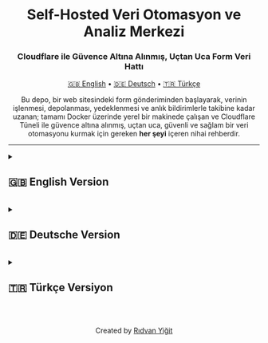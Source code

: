 <div align="center">
  <h1>Self-Hosted Veri Otomasyon ve Analiz Merkezi</h1>
  <h3>Cloudflare ile Güvence Altına Alınmış, Uçtan Uca Form Veri Hattı</h3>
</div>

<p align="center">
  <a href="#-english-version">🇬🇧 English</a> • 
  <a href="#-deutsche-version">🇩🇪 Deutsch</a> • 
  <a href="#-türkçe-versiyon">🇹🇷 Türkçe</a>
</p>

<p align="center">
  Bu depo, bir web sitesindeki form gönderiminden başlayarak, verinin işlenmesi, depolanması, yedeklenmesi ve anlık bildirimlerle takibine kadar uzanan; tamamı Docker üzerinde yerel bir makinede çalışan ve Cloudflare Tüneli ile güvence altına alınmış, uçtan uca, güvenli ve sağlam bir veri otomasyonu kurmak için gereken <strong>her şeyi</strong> içeren nihai rehberdir.
</p>

---

<details id="-english-version">
<summary><h2>🇬🇧 English Version</h2></summary>

### Table of Contents
1.  [**Architectural Overview**](#-architectural-overview)
2.  [**Features**](#-features)
3.  [**Technology Stack**](#-technology-stack)
4.  [**Project Structure**](#-project-structure)
5.  [**Prerequisites Checklist**](#-prerequisites-checklist)
6.  [**Complete Setup Guide (5 Stages)**](#-complete-setup-guide-5-stages)
    *   [Stage 1: Local Project Setup](#stage-1-local-project-setup)
    *   [Stage 2: Securing with Cloudflare Tunnel](#stage-2-securing-with-cloudflare-tunnel)
    *   [Stage 3: Launching Services with Docker](#stage-3-launching-services-with-docker)
    *   [Stage 4: Post-Launch Configuration](#stage-4-post-launch-configuration)
    *   [Stage 5: Frontend & Webhook Integration](#stage-5-frontend--webhook-integration)
7.  [**System Operation & Maintenance**](#-system-operation--maintenance)
8.  [**Backup Strategy**](#-backup-strategy)
9.  [**License**](#-license)

---

### 🏗️ Architectural Overview

This diagram illustrates the complete, end-to-end data flow from the user's browser to your notification device.

```mermaid
sequenceDiagram
    participant User
    participant Website (Vercel)
    participant Cloudflare Edge
    participant cloudflared (Local Service)
    participant n8n (Docker)
    participant PostgreSQL (Docker)
    participant Google Sheets API
    participant Pushover API

    User->>Website (Vercel): 1. Submits the form
    Website (Vercel)->>Cloudflare Edge: 2. POST to https://workflows.yourdomain.com
    Cloudflare Edge->>cloudflared (Local Service): 3. Request travels through secure tunnel
    cloudflared (Local Service)->>n8n (Docker): 4. Forwards request to http://localhost:5678
    
    n8n (Docker)->>PostgreSQL (Docker): 5. INSERT into 'contacts' table
    n8n (Docker)->>Google Sheets API: 6. APPEND row to sheet
    
    alt Google Sheets Success
        n8n (Docker)->>Pushover API: 7a. Send SUCCESS notification
    else Google Sheets Failure
        n8n (Docker)->>Pushover API: 7b. Send FAILURE alert
    end

    n8n (Docker)-->>cloudflared (Local Service): 8. Return 200 OK response
    cloudflared (Local Service)-->>Cloudflare Edge: 9. Response travels back through tunnel
    Cloudflare Edge-->>Website (Vercel): 10. Confirm receipt
```

### ✨ Features
- **Fully Self-Hosted & Sovereign:** Your data resides on your own machine.
- **Zero-Trust Security:** No open ports on your router. All traffic is encrypted and authenticated via Cloudflare Tunnel.
- **Cost-Effective:** Drastically reduces costs by eliminating the need for a VPS and expensive SaaS automation tools.
- **Real-time Monitoring:** Instant success and failure notifications via Pushover ensure you're always aware of the system's health.
- **Robust Data Pipeline:** A resilient n8n workflow that logs data to a relational database (PostgreSQL) and a user-friendly spreadsheet (Google Sheets).
- **Automated & Scalable:** The entire stack is containerized with Docker for easy deployment, management, and automatic restarts.

### 🛠️ Technology Stack
| Component | Role |
| :--- | :--- |
| **Docker Compose** | Orchestrates and runs all services (n8n, PostgreSQL). |
| **n8n** | The core workflow automation engine. |
| **PostgreSQL** | Primary relational database for storing all form submissions. |
| **Cloudflare Tunnel**| Securely connects your local n8n instance to the public internet. |
| **Google Sheets** | Provides a simple, spreadsheet-based view of the data for non-technical users. |
| **Pushover** | Delivers real-time push notifications for workflow status. |
| **Vercel / Netlify** | (Example) Hosting platform for the public-facing website with the form. |

### 📁 Project Structure
```
self-hosted-business-hub/
├── .env.example              # Environment variable template
├── .gitignore                # Files to be ignored by Git
├── docker-compose.yml        # Defines the Docker services (n8n, postgres)
├── n8n-workflows/
│   ├── 1_formspree_pipeline.json # The main data processing workflow
│   └── 2_weekly_backup.json    # Placeholder for backup workflow
├── sql-schema/
│   └── schema.sql            # The SQL script to create database tables
├── LICENSE                   # Project's MIT License
└── README.md                 # This file
```

### ✅ Prerequisites Checklist
Before you begin, ensure you have the following accounts and tools set up.

| Item | Status | Purpose |
| :--- | :--- | :--- |
| **Docker Desktop** | ☐ | To run the n8n and PostgreSQL containers. [Download](https://www.docker.com/products/docker-desktop/) |
| **Cloudflare Account** | ☐ | To manage your domain and create the secure tunnel. |
| **A Domain Name** | ☐ | The domain must be managed by your Cloudflare account. |
| **Google Cloud Platform Project** | ☐ | To create a Service Account for Google Sheets/Drive API access. |
| **Pushover Account** | ☐ | To receive push notifications. Get your User Key and create an API Token. |
| **Git** | ☐ | To clone this project repository. [Download](https://git-scm.com/downloads) |
| **Homebrew (macOS)** | ☐ | Recommended for easily installing the `cloudflared` CLI tool. |

---

### 🚀 Complete Setup Guide (5 Stages)
Follow these stages in order to build and launch the entire system.

<details>
<summary><h4>Stage 1: Local Project Setup</h4></summary>

1.  **Clone the Repository:**
    ```bash
    git clone [PROJECT_URL] self-hosted-business-hub
    ```
2.  **Navigate into the Project Directory:**
    ```bash
    cd self-hosted-business-hub
    ```
3.  **Create Your Environment File:**
    Copy the template to create your local configuration file. This file is ignored by Git to keep your secrets safe.
    ```bash
    cp .env.example .env
    ```
4.  **Configure Your Environment:**
    Open the newly created `.env` file in a text editor and fill in the values.
    > **❗️ Important:** Choose a strong, unique password for `POSTGRES_PASSWORD`. Set `N8N_HOST` to the subdomain you will use with Cloudflare (e.g., `workflows.yourdomain.com`).
</details>

<details>
<summary><h4>Stage 2: Securing with Cloudflare Tunnel</h4></summary>

This critical stage exposes your local n8n service to the internet securely without opening any ports.

1.  **Install `cloudflared` CLI:**
    ```bash
    brew install cloudflare/cloudflare/cloudflared
    ```
2.  **Authenticate with Cloudflare:**
    This command will open a browser window. Log in and authorize the CLI for the domain you intend to use.
    ```bash
    cloudflared tunnel login
    ```
3.  **Create a Tunnel:**
    This creates a persistent tunnel. Name it something memorable.
    ```bash
    cloudflared tunnel create n8n-tunnel
    ```
    > **ℹ️ Note:** Note the Tunnel UUID and the path to the credential file (`.json`) that this command outputs. You will need them.
4.  **Create a Configuration File:**
    Create a file at `~/.cloudflared/config.yml`. Paste the content below, replacing the placeholder values with your own.
    ```yaml
    tunnel: YOUR_TUNNEL_UUID_HERE
    credentials-file: /Users/YOUR_USERNAME/.cloudflared/YOUR_TUNNEL_UUID_HERE.json

    ingress:
      - hostname: workflows.yourdomain.com # Must match N8N_HOST in .env
        service: http://localhost:5678
      - service: http_status:404 # Catch-all to prevent exposing other services
    ```
5.  **Create a DNS Record for the Tunnel:**
    This command links your public hostname to your tunnel.
    ```bash
    cloudflared tunnel route dns n8n-tunnel workflows.yourdomain.com
    ```
6.  **Run the Tunnel as a Service:**
    This ensures the tunnel starts automatically when your computer boots up.
    ```bash
    sudo cloudflared service install
    ```
</details>

<details>
<summary><h4>Stage 3: Launching Services with Docker</h4></summary>

1.  **Start All Containers:**
    From the root of the project directory, run this command. The `-d` flag runs them in detached mode (in the background).
    ```bash
    docker-compose up -d
    ```
2.  **Verify Services are Running:**
    ```bash
    docker ps
    ```
    You should see two containers, `n8n` and `postgres-db`, with a status of `Up`.
</details>

<details>
<summary><h4>Stage 4: Post-Launch Configuration</h4></summary>

With the infrastructure running, it's time to configure the applications.

<details>
<summary><strong>4.1: Setting up the PostgreSQL Database</strong></summary>

1.  **Connect to the Database:**
    Use a database client like TablePlus, DBeaver, or PgAdmin with the following credentials:
    - **Host:** `localhost`
    - **Port:** `5432`
    - **Database:** `postgres`
    - **User:** `postgres`
    - **Password:** The `POSTGRES_PASSWORD` you set in your `.env` file.
2.  **Create the Schema:**
    Open a new SQL query tab in your client. Copy the entire content of `sql-schema/schema.sql`, paste it into the query tab, and execute it. This will create all the necessary tables.
</details>
<details>
<summary><strong>4.2: Configuring n8n and Workflows</strong></summary>

1.  **Access n8n:**
    Open your browser and navigate to `http://localhost:5678`. Set up your n8n owner account.
2.  **Create Credentials:**
    This is the most important step. In the n8n UI, go to the "Credentials" section from the left menu and click "Add credential". Create the following:
    - **PostgreSQL:** Use the following settings.
      - **Host:** `postgres` (This is the service name from `docker-compose.yml`)
      - **Database:** `postgres`
      - **User:** `postgres`
      - **Password:** The `POSTGRES_PASSWORD` from your `.env` file.
    - **Google API:** Create a credential of type "Google API". You will need to authenticate using a Service Account JSON file from your Google Cloud Platform project.
    - **Pushover:** Create a Pushover credential using your User Key and an API Token/Key you create for this application in your Pushover account.
3.  **Import the Workflow:**
    - In the "Workflows" section, click "Import" -> "Import from file...".
    - Select the `n8n-workflows/1_formspree_pipeline.json` file.
4.  **Configure the Imported Workflow:**
    Open the new workflow.
    - Click on the "Insert to PostgreSQL" node. In the "Credential" dropdown, select the PostgreSQL credential you just created.
    - Click on the "Append to Google Sheet" node. Select your Google API credential. Then, enter your Google Sheet ID and the name of the sheet.
    - Do the same for both "Pushover" nodes, selecting your Pushover credential and configuring the success/failure messages as desired.
    - Make sure the error handling path (the red dot from the Google Sheets node) is connected to the failure notification node.
5.  **Activate the Workflow:**
    Once everything is configured and saved, toggle the "Active" switch in the top-right corner to `ON`.
</details>
</details>

<details>
<summary><h4>Stage 5: Frontend & Webhook Integration</h4></summary>

1.  **Get Your Production Webhook URL:**
    In the n8n workflow, click on the "Webhook Trigger" node. Copy the "Production URL". It will look like `https://workflows.yourdomain.com/webhook/formspree-webhook`.
2.  **Update Your Website's Form:**
    In the HTML code of your website (hosted on Vercel or elsewhere), set the `action` attribute of your `<form>` tag to this production URL and ensure the method is `POST`.
    ```html
    <form action="https://workflows.yourdomain.com/webhook/formspree-webhook" method="POST">
      ... your form fields ...
    </form>
    ```
3.  **Deploy Your Website:**
    Push the changes to your frontend application. Now, every submission will be sent directly to your self-hosted n8n instance.

> 🎉 **Congratulations!** Your secure, self-hosted data pipeline is now fully operational.
</details>

### ⚙️ System Operation & Maintenance
- **To Stop the System:** Navigate to the project directory and run `docker-compose down`.
- **To Restart the System:** Run `docker-compose up -d`.
- **To Check Logs:** Use `docker-compose logs n8n` or `docker-compose logs postgres`.
- **Automatic Restarts:** Both containers and the Cloudflare Tunnel service are configured to restart automatically on system boot, ensuring high availability as long as the host machine is running.

### 💾 Backup Strategy
- **Data:** The PostgreSQL data is persisted in a Docker volume named `pgdata`. You should periodically back up this volume.
- **n8n Configuration:** The n8n workflows and credentials are in a Docker volume named `n8n_data`. This should also be backed up.
- **Workflow `2_weekly_backup.json`:** This is a placeholder. You can implement this workflow to automatically run a SQL dump command inside the `postgres` container and upload the backup file to a secure location like Google Drive or AWS S3.

### ⚖️ License
This project is licensed under the MIT License. See the [LICENSE](LICENSE) file for details.

</details>

<br>

<details id="-deutsche-version">
<summary><h2>🇩🇪 Deutsche Version</h2></summary>

### Inhaltsverzeichnis
1.  [**Architekturübersicht**](#-architekturübersicht-1)
2.  [**Funktionen**](#-funktionen-1)
3.  [**Technologie-Stack**](#-technologie-stack-1)
4.  [**Projektstruktur**](#-projektstruktur-1)
5.  [**Checkliste der Voraussetzungen**](#-checkliste-der-voraussetzungen-1)
6.  [**Vollständige Einrichtungsanleitung (5 Stufen)**](#-vollständige-einrichtungsanleitung-5-stufen-1)
    *   [Stufe 1: Lokales Projekt-Setup](#stufe-1-lokales-projekt-setup-1)
    *   [Stufe 2: Absicherung mit Cloudflare Tunnel](#stufe-2-absicherung-mit-cloudflare-tunnel-1)
    *   [Stufe 3: Starten der Dienste mit Docker](#stufe-3-starten-der-dienste-mit-docker-1)
    *   [Stufe 4: Konfiguration nach dem Start](#stufe-4-konfiguration-nach-dem-start-1)
    *   [Stufe 5: Frontend- & Webhook-Integration](#stufe-5-frontend--webhook-integration-1)
7.  [**Systembetrieb & Wartung**](#-systembetrieb--wartung-1)
8.  [**Backup-Strategie**](#-backup-strategie-1)
9.  [**Lizenz**](#-lizenz-1)

---

### 🏗️ Architekturübersicht

Dieses Diagramm veranschaulicht den vollständigen End-to-End-Datenfluss vom Browser des Benutzers bis zu Ihrem Benachrichtigungsgerät.

```mermaid
sequenceDiagram
    participant Benutzer
    participant Website (Vercel)
    participant Cloudflare Edge
    participant cloudflared (Lokaler Dienst)
    participant n8n (Docker)
    participant PostgreSQL (Docker)
    participant Google Sheets API
    participant Pushover API

    Benutzer->>Website (Vercel): 1. Sendet das Formular ab
    Website (Vercel)->>Cloudflare Edge: 2. POST an https://workflows.ihredomain.com
    Cloudflare Edge->>cloudflared (Lokaler Dienst): 3. Anfrage reist durch sicheren Tunnel
    cloudflared (Lokaler Dienst)->>n8n (Docker): 4. Leitet Anfrage an http://localhost:5678 weiter
    
    n8n (Docker)->>PostgreSQL (Docker): 5. INSERT in Tabelle 'contacts'
    n8n (Docker)->>Google Sheets API: 6. APPEND Zeile zum Sheet
    
    alt Google Sheets Erfolg
        n8n (Docker)->>Pushover API: 7a. Sende ERFOLGS-Benachrichtigung
    else Google Sheets Fehler
        n8n (Docker)->>Pushover API: 7b. Sende FEHLER-Alarm
    end

    n8n (Docker)-->>cloudflared (Lokaler Dienst): 8. Gib 200 OK Antwort zurück
    cloudflared (Lokaler Dienst)-->>Cloudflare Edge: 9. Antwort reist zurück durch den Tunnel
    Cloudflare Edge-->>Website (Vercel): 10. Bestätige Empfang
```

### ✨ Funktionen
- **Vollständig Self-Hosted & Souverän:** Ihre Daten verbleiben auf Ihrer eigenen Maschine.
- **Zero-Trust-Sicherheit:** Keine offenen Ports an Ihrem Router. Der gesamte Verkehr wird über den Cloudflare Tunnel verschlüsselt und authentifiziert.
- **Kosteneffizient:** Reduziert die Kosten drastisch, da kein VPS und keine teuren SaaS-Automatisierungstools benötigt werden.
- **Echtzeitüberwachung:** Sofortige Erfolgs- und Fehlermeldungen über Pushover stellen sicher, dass Sie immer über den Zustand des Systems informiert sind.
- **Robuste Datenpipeline:** Ein widerstandsfähiger n8n-Workflow, der Daten in einer relationalen Datenbank (PostgreSQL) und einer benutzerfreundlichen Tabelle (Google Sheets) protokolliert.
- **Automatisiert & Skalierbar:** Der gesamte Stack ist mit Docker containerisiert für einfache Bereitstellung, Verwaltung und automatische Neustarts.

### 🛠️ Technologie-Stack
| Komponente | Rolle |
| :--- | :--- |
| **Docker Compose** | Orchestriert und betreibt alle Dienste (n8n, PostgreSQL). |
| **n8n** | Die zentrale Workflow-Automatisierungs-Engine. |
| **PostgreSQL** | Primäre relationale Datenbank zur Speicherung aller Formularübermittlungen. |
| **Cloudflare Tunnel**| Verbindet Ihre lokale n8n-Instanz sicher mit dem öffentlichen Internet. |
| **Google Sheets** | Bietet eine einfache, tabellenbasierte Ansicht der Daten für nicht-technische Benutzer. |
| **Pushover** | Liefert Echtzeit-Push-Benachrichtigungen über den Workflow-Status. |
| **Vercel / Netlify** | (Beispiel) Hosting-Plattform für die öffentliche Website mit dem Formular. |

### 📁 Projektstruktur
```
self-hosted-business-hub/
├── .env.example              # Vorlage für Umgebungsvariablen
├── .gitignore                # Dateien, die von Git ignoriert werden sollen
├── docker-compose.yml        # Definiert die Docker-Dienste (n8n, postgres)
├── n8n-workflows/
│   ├── 1_formspree_pipeline.json # Der Haupt-Workflow zur Datenverarbeitung
│   └── 2_weekly_backup.json    # Platzhalter für Backup-Workflow
├── sql-schema/
│   └── schema.sql            # Das SQL-Skript zum Erstellen der Datenbanktabellen
├── LICENSE                   # MIT-Lizenz des Projekts
└── README.md                 # Diese Datei
```

### ✅ Checkliste der Voraussetzungen
Bevor Sie beginnen, stellen Sie sicher, dass Sie die folgenden Konten und Tools eingerichtet haben.

| Element | Status | Zweck |
| :--- | :--- | :--- |
| **Docker Desktop** | ☐ | Zum Ausführen der n8n- und PostgreSQL-Container. [Herunterladen](https://www.docker.com/products/docker-desktop/) |
| **Cloudflare-Konto** | ☐ | Zur Verwaltung Ihrer Domain und zur Erstellung des sicheren Tunnels. |
| **Ein Domain-Name** | ☐ | Die Domain muss von Ihrem Cloudflare-Konto verwaltet werden. |
| **Google Cloud Platform Projekt**| ☐ | Zum Erstellen eines Dienstkontos für den Google Sheets/Drive API-Zugriff. |
| **Pushover-Konto** | ☐ | Zum Empfangen von Push-Benachrichtigungen. Holen Sie sich Ihren User Key und erstellen Sie ein API-Token. |
| **Git** | ☐ | Zum Klonen dieses Projekt-Repositorys. [Herunterladen](https://git-scm.com/downloads) |
| **Homebrew (macOS)** | ☐ | Empfohlen für die einfache Installation des `cloudflared` CLI-Tools. |

---

### 🚀 Vollständige Einrichtungsanleitung (5 Stufen)
Befolgen Sie diese Stufen in der angegebenen Reihenfolge, um das gesamte System zu erstellen und zu starten.

<details>
<summary><h4>Stufe 1: Lokales Projekt-Setup</h4></summary>

1.  **Repository klonen:**
    ```bash
    git clone [PROJEKT_URL] self-hosted-business-hub
    ```
2.  **In das Projektverzeichnis wechseln:**
    ```bash
    cd self-hosted-business-hub
    ```
3.  **Ihre Umgebungsdatei erstellen:**
    Kopieren Sie die Vorlage, um Ihre lokale Konfigurationsdatei zu erstellen. Diese Datei wird von Git ignoriert, um Ihre Geheimnisse sicher zu halten.
    ```bash
    cp .env.example .env
    ```
4.  **Ihre Umgebung konfigurieren:**
    Öffnen Sie die neu erstellte `.env`-Datei in einem Texteditor und füllen Sie die Werte aus.
    > **❗️ Wichtig:** Wählen Sie ein starkes, eindeutiges Passwort für `POSTGRES_PASSWORD`. Setzen Sie `N8N_HOST` auf die Subdomain, die Sie mit Cloudflare verwenden werden (z. B. `workflows.ihredomain.com`).
</details>

<details>
<summary><h4>Stufe 2: Absicherung mit Cloudflare Tunnel</h4></summary>

Diese kritische Stufe macht Ihren lokalen n8n-Dienst sicher im Internet verfügbar, ohne Ports zu öffnen.

1.  **`cloudflared` CLI installieren:**
    ```bash
    brew install cloudflare/cloudflare/cloudflared
    ```
2.  **Bei Cloudflare authentifizieren:**
    Dieser Befehl öffnet ein Browserfenster. Melden Sie sich an und autorisieren Sie die CLI für die Domain, die Sie verwenden möchten.
    ```bash
    cloudflared tunnel login
    ```
3.  **Einen Tunnel erstellen:**
    Dies erstellt einen dauerhaften Tunnel. Geben Sie ihm einen einprägsamen Namen.
    ```bash
    cloudflared tunnel create n8n-tunnel
    ```
    > **ℹ️ Hinweis:** Notieren Sie sich die Tunnel-UUID und den Pfad zur Anmeldeinformationsdatei (`.json`), die dieser Befehl ausgibt. Sie werden sie benötigen.
4.  **Eine Konfigurationsdatei erstellen:**
    Erstellen Sie eine Datei unter `~/.cloudflared/config.yml`. Fügen Sie den folgenden Inhalt ein und ersetzen Sie die Platzhalterwerte durch Ihre eigenen.
    ```yaml
    tunnel: IHRE_TUNNEL_UUID_HIER
    credentials-file: /Users/IHR_BENUTZERNAME/.cloudflared/IHRE_TUNNEL_UUID_HIER.json

    ingress:
      - hostname: workflows.ihredomain.com # Muss mit N8N_HOST in .env übereinstimmen
        service: http://localhost:5678
      - service: http_status:404 # Catch-all, um die Preisgabe anderer Dienste zu verhindern
    ```
5.  **Einen DNS-Eintrag für den Tunnel erstellen:**
    Dieser Befehl verknüpft Ihren öffentlichen Hostnamen mit Ihrem Tunnel.
    ```bash
    cloudflared tunnel route dns n8n-tunnel workflows.ihredomain.com
    ```
6.  **Den Tunnel als Dienst ausführen:**
    Dies stellt sicher, dass der Tunnel beim Starten Ihres Computers automatisch gestartet wird.
    ```bash
    sudo cloudflared service install
    ```
</details>

<details>
<summary><h4>Stufe 3: Starten der Dienste mit Docker</h4></summary>

1.  **Alle Container starten:**
    Führen Sie diesen Befehl vom Stammverzeichnis des Projekts aus. Das `-d`-Flag führt sie im getrennten Modus (im Hintergrund) aus.
    ```bash
    docker-compose up -d
    ```
2.  **Überprüfen, ob die Dienste laufen:**
    ```bash
    docker ps
    ```
    Sie sollten zwei Container sehen, `n8n` und `postgres-db`, mit dem Status `Up`.
</details>

<details>
<summary><h4>Stufe 4: Konfiguration nach dem Start</h4></summary>

Nachdem die Infrastruktur läuft, ist es Zeit, die Anwendungen zu konfigurieren.

<details>
<summary><strong>4.1: Einrichten der PostgreSQL-Datenbank</strong></summary>

1.  **Mit der Datenbank verbinden:**
    Verwenden Sie einen Datenbank-Client wie TablePlus, DBeaver oder PgAdmin mit den folgenden Anmeldeinformationen:
    - **Host:** `localhost`
    - **Port:** `5432`
    - **Datenbank:** `postgres`
    - **Benutzer:** `postgres`
    - **Passwort:** Das `POSTGRES_PASSWORD`, das Sie in Ihrer `.env`-Datei festgelegt haben.
2.  **Das Schema erstellen:**
    Öffnen Sie einen neuen SQL-Abfrage-Tab in Ihrem Client. Kopieren Sie den gesamten Inhalt von `sql-schema/schema.sql`, fügen Sie ihn in den Abfrage-Tab ein und führen Sie ihn aus. Dadurch werden alle notwendigen Tabellen erstellt.
</details>
<details>
<summary><strong>4.2: Konfigurieren von n8n und Workflows</strong></summary>

1.  **Auf n8n zugreifen:**
    Öffnen Sie Ihren Browser und navigieren Sie zu `http://localhost:5678`. Richten Sie Ihr n8n-Besitzerkonto ein.
2.  **Anmeldeinformationen erstellen:**
    Dies ist der wichtigste Schritt. Gehen Sie in der n8n-Benutzeroberfläche im linken Menü zum Abschnitt "Credentials" und klicken Sie auf "Add credential". Erstellen Sie Folgendes:
    - **PostgreSQL:** Verwenden Sie die folgenden Einstellungen.
      - **Host:** `postgres` (Dies ist der Dienstname aus `docker-compose.yml`)
      - **Datenbank:** `postgres`
      - **Benutzer:** `postgres`
      - **Passwort:** Das `POSTGRES_PASSWORD` aus Ihrer `.env`-Datei.
    - **Google API:** Erstellen Sie eine Anmeldeinformation vom Typ "Google API". Sie müssen sich mit einer Service Account JSON-Datei aus Ihrem Google Cloud Platform-Projekt authentifizieren.
    - **Pushover:** Erstellen Sie eine Pushover-Anmeldeinformation mit Ihrem User Key und einem API-Token/Key, den Sie für diese Anwendung in Ihrem Pushover-Konto erstellen.
3.  **Den Workflow importieren:**
    - Klicken Sie im Abschnitt "Workflows" auf "Import" -> "Import from file...".
    - Wählen Sie die Datei `n8n-workflows/1_formspree_pipeline.json`.
4.  **Den importierten Workflow konfigurieren:**
    Öffnen Sie den neuen Workflow.
    - Klicken Sie auf den Knoten "Insert to PostgreSQL". Wählen Sie im Dropdown-Menü "Credential" die gerade erstellte PostgreSQL-Anmeldeinformation aus.
    - Klicken Sie auf den Knoten "Append to Google Sheet". Wählen Sie Ihre Google-API-Anmeldeinformation aus. Geben Sie dann Ihre Google Sheet ID und den Namen des Blattes ein.
    - Machen Sie dasselbe für beide "Pushover"-Knoten, wählen Sie Ihre Pushover-Anmeldeinformation aus und konfigurieren Sie die Erfolgs-/Fehlermeldungen wie gewünscht.
    - Stellen Sie sicher, dass der Fehlerbehandlungspfad (der rote Punkt vom Google-Sheets-Knoten) mit dem Knoten für die Fehlermeldung verbunden ist.
5.  **Den Workflow aktivieren:**
    Sobald alles konfiguriert und gespeichert ist, schalten Sie den Schalter "Active" in der oberen rechten Ecke auf `ON`.
</details>
</details>

<details>
<summary><h4>Stufe 5: Frontend- & Webhook-Integration</h4></summary>

1.  **Ihre Produktions-Webhook-URL abrufen:**
    Klicken Sie im n8n-Workflow auf den Knoten "Webhook Trigger". Kopieren Sie die "Production URL". Sie wird wie `https://workflows.ihredomain.com/webhook/formspree-webhook` aussehen.
2.  **Das Formular Ihrer Website aktualisieren:**
    Setzen Sie im HTML-Code Ihrer Website (gehostet auf Vercel oder anderswo) das `action`-Attribut Ihres `<form>`-Tags auf diese Produktions-URL und stellen Sie sicher, dass die Methode `POST` ist.
    ```html
    <form action="https://workflows.ihredomain.com/webhook/formspree-webhook" method="POST">
      ... Ihre Formularfelder ...
    </form>
    ```
3.  **Ihre Website bereitstellen:**
    Pushen Sie die Änderungen zu Ihrer Frontend-Anwendung. Jetzt wird jede Übermittlung direkt an Ihre selbst gehostete n8n-Instanz gesendet.

> 🎉 **Herzlichen Glückwunsch!** Ihre sichere, selbst gehostete Datenpipeline ist jetzt voll funktionsfähig.
</details>

### ⚙️ Systembetrieb & Wartung
- **Um das System zu stoppen:** Navigieren Sie zum Projektverzeichnis und führen Sie `docker-compose down` aus.
- **Um das System neu zu starten:** Führen Sie `docker-compose up -d` aus.
- **Um Protokolle zu überprüfen:** Verwenden Sie `docker-compose logs n8n` oder `docker-compose logs postgres`.
- **Automatische Neustarts:** Sowohl die Container als auch der Cloudflare-Tunnel-Dienst sind so konfiguriert, dass sie beim Systemstart automatisch neu starten, um eine hohe Verfügbarkeit zu gewährleisten, solange die Host-Maschine läuft.

### 💾 Backup-Strategie
- **Daten:** Die PostgreSQL-Daten werden in einem Docker-Volume namens `pgdata` gespeichert. Sie sollten dieses Volume regelmäßig sichern.
- **n8n-Konfiguration:** Die n8n-Workflows und Anmeldeinformationen befinden sich in einem Docker-Volume namens `n8n_data`. Dieses sollte ebenfalls gesichert werden.
- **Workflow `2_weekly_backup.json`:** Dies ist ein Platzhalter. Sie können diesen Workflow implementieren, um automatisch einen SQL-Dump-Befehl im `postgres`-Container auszuführen und die Sicherungsdatei an einen sicheren Ort wie Google Drive oder AWS S3 hochzuladen.

### ⚖️ Lizenz
Dieses Projekt ist unter der MIT-Lizenz lizenziert. Siehe die Datei [LICENSE](LICENSE) für Details.

</details>

<br>

<details id="-türkçe-versiyon">
<summary><h2>🇹🇷 Türkçe Versiyon</h2></summary>

### İçindekiler
1.  [**Mimariye Genel Bakış**](#-mimariye-genel-bakış-1)
2.  [**Özellikler**](#-özellikler-1)
3.  [**Teknoloji Yığını**](#-teknoloji-yığını-1)
4.  [**Proje Yapısı**](#-proje-yapısı-1)
5.  [**Ön Gereksinimler Kontrol Listesi**](#-ön-gereksinimler-kontrol-listesi-1)
6.  [**Eksiksiz Kurulum Rehberi (5 Aşama)**](#-eksiksiz-kurulum-rehberi-5-aşama-1)
    *   [Aşama 1: Yerel Proje Kurulumu](#aşama-1-yerel-proje-kurulumu-1)
    *   [Aşama 2: Cloudflare Tüneli ile Güvenliği Sağlama](#aşama-2-cloudflare-tüneli-ile-güvenliği-sağlama-1)
    *   [Aşama 3: Servisleri Docker ile Başlatma](#aşama-3-servisleri-docker-ile-başlatma-1)
    *   [Aşama 4: Başlatma Sonrası Yapılandırma](#aşama-4-başlatma-sonrası-yapılandırma-1)
    *   [Aşama 5: Frontend & Webhook Entegrasyonu](#aşama-5-frontend--webhook-entegrasyonu-1)
7.  [**Sistem Operasyonu ve Bakımı**](#-sistem-operasyonu-ve-bakımı-1)
8.  [**Yedekleme Stratejisi**](#-yedekleme-stratejisi-1)
9.  [**Lisans**](#-lisans-1)

---

### 🏗️ Mimariye Genel Bakış

Bu diyagram, kullanıcının tarayıcısından sizin bildirim cihazınıza kadar olan eksiksiz, uçtan uca veri akışını göstermektedir.

```mermaid
sequenceDiagram
    participant Kullanıcı
    participant Web Sitesi (Vercel)
    participant Cloudflare Edge
    participant cloudflared (Yerel Servis)
    participant n8n (Docker)
    participant PostgreSQL (Docker)
    participant Google Sheets API
    participant Pushover API

    Kullanıcı->>Web Sitesi (Vercel): 1. Formu gönderir
    Web Sitesi (Vercel)->>Cloudflare Edge: 2. https://workflows.sizin-domain.com adresine POST isteği
    Cloudflare Edge->>cloudflared (Yerel Servis): 3. İstek güvenli tünelden geçer
    cloudflared (Yerel Servis)->>n8n (Docker): 4. İsteği http://localhost:5678 adresine yönlendirir
    
    n8n (Docker)->>PostgreSQL (Docker): 5. 'contacts' tablosuna INSERT
    n8n (Docker)->>Google Sheets API: 6. E-Tabloya satır APPEND
    
    alt Google Sheets Başarılı
        n8n (Docker)->>Pushover API: 7a. BAŞARI bildirimi gönder
    else Google Sheets Başarısız
        n8n (Docker)->>Pushover API: 7b. HATA uyarısı gönder
    end

    n8n (Docker)-->>cloudflared (Yerel Servis): 8. 200 OK yanıtını döndür
    cloudflared (Yerel Servis)-->>Cloudflare Edge: 9. Yanıt tünelden geri döner
    Cloudflare Edge-->>Web Sitesi (Vercel): 10. Alındığını onayla
```

### ✨ Özellikler
- **Tamamen Self-Hosted & Veri Egemenliği:** Verileriniz kendi makinenizde bulunur.
- **Sıfır Güven (Zero-Trust) Güvenliği:** Yönlendiricinizde açık port yok. Tüm trafik şifrelenir ve Cloudflare Tüneli aracılığıyla doğrulanır.
- **Düşük Maliyetli:** VPS ve pahalı SaaS otomasyon araçlarına olan ihtiyacı ortadan kaldırarak maliyetleri önemli ölçüde azaltır.
- **Gerçek Zamanlı Takip:** Pushover aracılığıyla anlık başarı ve hata bildirimleri, sistemin sağlığından her zaman haberdar olmanızı sağlar.
- **Sağlam Veri Hattı:** Verileri ilişkisel bir veritabanına (PostgreSQL) ve kullanıcı dostu bir e-tabloya (Google Sheets) kaydeden dayanıklı bir n8n iş akışı.
- **Otomatik & Ölçeklenebilir:** Tüm altyapı, kolay dağıtım, yönetim ve otomatik yeniden başlatmalar için Docker ile konteynerize edilmiştir.

### 🛠️ Teknoloji Yığını
| Bileşen | Görevi |
| :--- | :--- |
| **Docker Compose** | Tüm servisleri (n8n, PostgreSQL) yönetir ve çalıştırır. |
| **n8n** | Çekirdek iş akışı otomasyon motoru. |
| **PostgreSQL** | Tüm form gönderimlerini saklamak için kullanılan birincil ilişkisel veritabanı. |
| **Cloudflare Tunnel**| Yerel n8n örneğinizi herkese açık internete güvenli bir şekilde bağlar. |
| **Google Sheets** | Teknik olmayan kullanıcılar için verilerin basit, e-tablo tabanlı bir görünümünü sunar. |
| **Pushover** | İş akışı durumu için gerçek zamanlı anlık bildirimler gönderir. |
| **Vercel / Netlify** | (Örnek) Formu içeren, halka açık web sitesi için barındırma platformu. |

### 📁 Proje Yapısı
```
self-hosted-business-hub/
├── .env.example              # Ortam değişkenleri şablonu
├── .gitignore                # Git tarafından yok sayılacak dosyalar
├── docker-compose.yml        # Docker servislerini tanımlar (n8n, postgres)
├── n8n-workflows/
│   ├── 1_formspree_pipeline.json # Ana veri işleme iş akışı
│   └── 2_weekly_backup.json    # Yedekleme iş akışı için yer tutucu
├── sql-schema/
│   └── schema.sql            # Veritabanı tablolarını oluşturmak için SQL betiği
├── LICENSE                   # Projenin MIT Lisansı
└── README.md                 # Bu dosya
```

### ✅ Ön Gereksinimler Kontrol Listesi
Başlamadan önce, aşağıdaki hesaplara ve araçlara sahip olduğunuzdan emin olun.

| Öğe | Durum | Amaç |
| :--- | :--- | :--- |
| **Docker Desktop** | ☐ | n8n ve PostgreSQL konteynerlerini çalıştırmak için. [İndir](https://www.docker.com/products/docker-desktop/) |
| **Cloudflare Hesabı** | ☐ | Alan adınızı yönetmek ve güvenli tüneli oluşturmak için. |
| **Bir Alan Adı** | ☐ | Alan adı Cloudflare hesabınız tarafından yönetilmelidir. |
| **Google Cloud Platform Projesi**| ☐ | Google Sheets/Drive API erişimi için bir Servis Hesabı oluşturmak. |
| **Pushover Hesabı** | ☐ | Anlık bildirimler almak için. User Key'inizi alın ve bir API Token oluşturun. |
| **Git** | ☐ | Bu proje deposunu klonlamak için. [İndir](https://git-scm.com/downloads) |
| **Homebrew (macOS)** | ☐ | `cloudflared` CLI aracını kolayca kurmak için önerilir. |

---

### 🚀 Eksiksiz Kurulum Rehberi (5 Aşama)
Tüm sistemi kurmak ve başlatmak için bu aşamaları sırayla takip edin.

<details>
<summary><h4>Aşama 1: Yerel Proje Kurulumu</h4></summary>

1.  **Depoyu Klonlayın:**
    ```bash
    git clone [PROJE_URL] self-hosted-business-hub
    ```
2.  **Proje Dizinine Girin:**
    ```bash
    cd self-hosted-business-hub
    ```
3.  **Ortam Dosyanızı Oluşturun:**
    Şablonu kopyalayarak yerel yapılandırma dosyanızı oluşturun. Bu dosya, sırlarınızı güvende tutmak için Git tarafından yok sayılır.
    ```bash
    cp .env.example .env
    ```
4.  **Ortamınızı Yapılandırın:**
    Yeni oluşturulan `.env` dosyasını bir metin düzenleyicide açın ve değerleri doldurun.
    > **❗️ Önemli:** `POSTGRES_PASSWORD` için güçlü ve benzersiz bir şifre seçin. `N8N_HOST`'u Cloudflare'de kullanacağınız alt alan adınıza ayarlayın (ör: `workflows.sizin-domain.com`).
</details>

<details>
<summary><h4>Aşama 2: Cloudflare Tüneli ile Güvenliği Sağlama</h4></summary>

Bu kritik aşama, yerel n8n servisinizi herhangi bir port açmadan internete güvenli bir şekilde açar.

1.  **`cloudflared` CLI'yi Kurun:**
    ```bash
    brew install cloudflare/cloudflare/cloudflared
    ```
2.  **Cloudflare ile Oturum Açın:**
    Bu komut bir tarayıcı penceresi açacaktır. Giriş yapın ve kullanmayı düşündüğünüz alan adı için CLI'yi yetkilendirin.
    ```bash
    cloudflared tunnel login
    ```
3.  **Bir Tünel Oluşturun:**
    Bu, kalıcı bir tünel oluşturur. Hatırlayacağınız bir isim verin.
    ```bash
    cloudflared tunnel create n8n-tunnel
    ```
    > **ℹ️ Not:** Bu komutun çıktısı olan Tünel UUID'sini ve kimlik bilgisi dosyasının (`.json`) yolunu not alın. İhtiyacınız olacak.
4.  **Bir Yapılandırma Dosyası Oluşturun:**
    `~/.cloudflared/config.yml` konumunda bir dosya oluşturun. Aşağıdaki içeriği yapıştırın ve yer tutucu değerleri kendinize göre değiştirin.
    ```yaml
    tunnel: SIZIN_TUNEL_UUID_BURAYA
    credentials-file: /Users/KULLANICI_ADINIZ/.cloudflared/SIZIN_TUNEL_UUID_BURAYA.json

    ingress:
      - hostname: workflows.sizin-domain.com # .env dosyasındaki N8N_HOST ile eşleşmeli
        service: http://localhost:5678
      - service: http_status:404 # Diğer servislerin açığa çıkmasını önlemek için genel karşılama
    ```
5.  **Tünel için bir DNS Kaydı Oluşturun:**
    Bu komut, genel alan adınızı tünelinize bağlar.
    ```bash
    cloudflared tunnel route dns n8n-tunnel workflows.sizin-domain.com
    ```
6.  **Tüneli bir Servis Olarak Çalıştırın:**
    Bu, tünelin bilgisayarınız her açıldığında otomatik olarak başlamasını sağlar.
    ```bash
    sudo cloudflared service install
    ```
</details>

<details>
<summary><h4>Aşama 3: Servisleri Docker ile Başlatma</h4></summary>

1.  **Tüm Konteynerleri Başlatın:**
    Proje kök dizinindeyken bu komutu çalıştırın. `-d` bayrağı, onları arka planda (ayrık modda) çalıştırır.
    ```bash
    docker-compose up -d
    ```
2.  **Servislerin Çalıştığını Doğrulayın:**
    ```bash
    docker ps
    ```
    `Up` durumunda olan `n8n` ve `postgres-db` adında iki konteyner görmelisiniz.
</details>

<details>
<summary><h4>Aşama 4: Başlatma Sonrası Yapılandırma</h4></summary>

Altyapı çalışır durumdayken, uygulamaları yapılandırma zamanı geldi.

<details>
<summary><strong>4.1: PostgreSQL Veritabanını Kurma</strong></summary>

1.  **Veritabanına Bağlanın:**
    TablePlus, DBeaver veya PgAdmin gibi bir veritabanı istemcisi kullanarak aşağıdaki kimlik bilgileriyle bağlanın:
    - **Host:** `localhost`
    - **Port:** `5432`
    - **Veritabanı:** `postgres`
    - **Kullanıcı:** `postgres`
    - **Şifre:** `.env` dosyanızda belirlediğiniz `POSTGRES_PASSWORD`.
2.  **Şemayı Oluşturun:**
    İstemcinizde yeni bir SQL sorgu sekmesi açın. `sql-schema/schema.sql` dosyasının tüm içeriğini kopyalayın, sorgu sekmesine yapıştırın ve çalıştırın. Bu, gerekli tüm tabloları oluşturacaktır.
</details>
<details>
<summary><strong>4.2: n8n ve İş Akışlarını Yapılandırma</strong></summary>

1.  **n8n'e Erişin:**
    Tarayıcınızı açın ve `http://localhost:5678` adresine gidin. n8n sahip hesabınızı oluşturun.
2.  **Kimlik Bilgilerini (Credentials) Oluşturun:**
    Bu en önemli adımdır. n8n arayüzünde, sol menüden "Credentials" bölümüne gidin ve "Add credential"a tıklayın. Aşağıdakileri oluşturun:
    - **PostgreSQL:** Aşağıdaki ayarları kullanın.
      - **Host:** `postgres` (`docker-compose.yml` dosyasındaki servis adıdır)
      - **Veritabanı:** `postgres`
      - **Kullanıcı:** `postgres`
      - **Şifre:** `.env` dosyanızdaki `POSTGRES_PASSWORD`.
    - **Google API:** "Google API" türünde bir kimlik bilgisi oluşturun. Google Cloud Platform projenizden aldığınız bir Servis Hesabı JSON dosyasıyla kimlik doğrulaması yapmanız gerekecektir.
    - **Pushover:** Pushover hesabınızdaki User Key ve bu uygulama için oluşturduğunuz bir API Token/Key kullanarak bir Pushover kimlik bilgisi oluşturun.
3.  **İş Akışını İçe Aktarın:**
    - "Workflows" bölümünde, "Import" -> "Import from file..." seçeneğine tıklayın.
    - `n8n-workflows/1_formspree_pipeline.json` dosyasını seçin.
4.  **İçe Aktarılan İş Akışını Yapılandırın:**
    Yeni iş akışını açın.
    - "Insert to PostgreSQL" düğümüne tıklayın. "Credential" açılır menüsünden az önce oluşturduğunuz PostgreSQL kimlik bilgisini seçin.
    - "Append to Google Sheet" düğümüne tıklayın. Google API kimlik bilginizi seçin. Ardından, Google Sheet ID'nizi ve sayfanın adını girin.
    - Her iki "Pushover" düğümü için de aynısını yapın, Pushover kimlik bilginizi seçin ve başarı/hata mesajlarını istediğiniz gibi yapılandırın.
    - Hata yönetimi yolunun (Google Sheets düğümünden çıkan kırmızı nokta) hata bildirimi düğümüne bağlı olduğundan emin olun.
5.  **İş Akışını Etkinleştirin:**
    Her şey yapılandırılıp kaydedildikten sonra, sağ üst köşedeki "Active" anahtarını `ON` konumuna getirin.
</details>
</details>

<details>
<summary><h4>Aşama 5: Frontend & Webhook Entegrasyonu</h4></summary>

1.  **Üretim Webhook URL'nizi Alın:**
    n8n iş akışında, "Webhook Trigger" düğümüne tıklayın. "Production URL"yi kopyalayın. `https://workflows.sizin-domain.com/webhook/formspree-webhook` gibi görünecektir.
2.  **Web Sitenizin Formunu Güncelleyin:**
    Web sitenizin (Vercel veya başka bir yerde barındırılan) HTML kodunda, `<form>` etiketinizin `action` özelliğini bu üretim URL'sine ayarlayın ve metodun `POST` olduğundan emin olun.
    ```html
    <form action="https://workflows.sizin-domain.com/webhook/formspree-webhook" method="POST">
      ... form alanlarınız ...
    </form>
    ```
3.  **Web Sitenizi Dağıtın (Deploy):**
    Değişiklikleri frontend uygulamanıza push'layın. Artık her gönderim doğrudan kendi barındırdığınız n8n örneğinize gönderilecektir.

> 🎉 **Tebrikler!** Güvenli, self-hosted veri hattınız artık tamamen çalışır durumda.
</details>

### ⚙️ Sistem Operasyonu ve Bakımı
- **Sistemi Durdurmak İçin:** Proje dizinine gidin ve `docker-compose down` komutunu çalıştırın.
- **Sistemi Yeniden Başlatmak İçin:** `docker-compose up -d` komutunu çalıştırın.
- **Logları Kontrol Etmek İçin:** `docker-compose logs n8n` veya `docker-compose logs postgres` kullanın.
- **Otomatik Yeniden Başlatmalar:** Hem konteynerler hem de Cloudflare Tüneli servisi, sistem açılışında otomatik olarak yeniden başlayacak şekilde yapılandırılmıştır, bu da ana makine çalıştığı sürece yüksek kullanılabilirlik sağlar.

### 💾 Yedekleme Stratejisi
- **Veri:** PostgreSQL verileri, `pgdata` adlı bir Docker volume'ünde kalıcı olarak saklanır. Bu volume'ü periyodik olarak yedeklemelisiniz.
- **n8n Yapılandırması:** n8n iş akışları ve kimlik bilgileri, `n8n_data` adlı bir Docker volume'ündedir. Bu da yedeklenmelidir.
- **İş Akışı `2_weekly_backup.json`:** Bu bir yer tutucudur. Bu iş akışını, `postgres` konteyneri içinde otomatik olarak bir SQL dump komutu çalıştıracak ve yedekleme dosyasını Google Drive veya AWS S3 gibi güvenli bir konuma yükleyecek şekilde uygulayabilirsiniz.

### ⚖️ Lisans
Bu proje MIT Lisansı altında lisanslanmıştır. Ayrıntılar için [LICENSE](LICENSE) dosyasına bakın.

</details>

<br>
<br>

<div align="center">
  <p>Created by <a href="https://www.ridvanyigit.com" target="_blank">Rıdvan Yiğit</a></p>
</div>